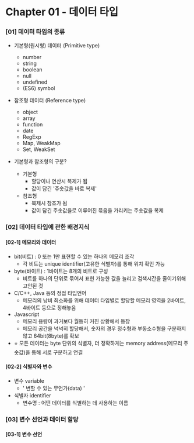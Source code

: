 # Chapter 01 - 데이터 타입

### [01] 데이터 타입의 종류

- 기본형(원시형) 데이터 (Primitive type)
  - number
  - string
  - boolean
  - null
  - undefined
  - (ES6) symbol
- 참조형 데이터 (Reference type)

  - object
  - array
  - function
  - date
  - RegExp
  - Map, WeakMap
  - Set, WeakSet

- 기본형과 참조형의 구분?
  - 기본형
    - 할당이나 연산시 복제가 됨
    - 값이 담긴 '주솟값을 바로 복제'
  - 참조형
    - 복제시 참조가 됨
    - 값이 담긴 주솟값을로 이루어진 묶음을 가리키는 주솟값을 복제

### [02] 데이터 타입에 관한 배경지식

#### [02-1] 메모리와 데이터

- bit(비트) : 0 또는 1만 표현할 수 있는 하나의 메모리 조각
  - 각 비트는 unique identifier(고유한 식별자)를 통해 위치 확인 가능
- byte(바이트) : 1바이트는 8개의 비트로 구성
  - 비트를 하나의 단위로 묶어서 표현 가능한 값을 늘리고 검색시간을 줄이기위해 고안된 것
- C/C++, Java 등의 정접 타입언어
  - 메모리의 낭비 최소화를 위해 데이터 타입별로 할당할 메모리 영역을 2바이트, 4바이트 등으로 정해놓음
- Javascript
  - 메모리 용량이 과거보다 월등히 커진 상황에서 등장
  - 메모리 공간을 넉넉히 할당해서, 숫자의 경우 정수형과 부동소수형을 구분하지 않고 64bit(8byte)를 확보
- ⭐ 모든 데이터는 byte 단위의 식별자, 더 정확하게는 memory address(메모리 주솟값)을 통해 서로 구분하고 연결

#### [02-2] 식별자와 변수

- 변수 variable
  - ' 변할 수 있는 무언가(data) '
- 식별자 identifier
  - 변수명 : 어떤 데이터를 식별하는 데 사용하는 이름

### [03] 변수 선언과 데이터 할당

#### [03-1] 변수 선언
